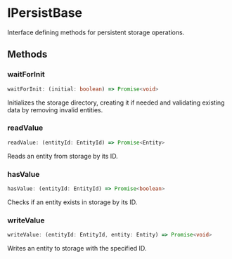 # IPersistBase

Interface defining methods for persistent storage operations.

## Methods

### waitForInit

```ts
waitForInit: (initial: boolean) => Promise<void>
```

Initializes the storage directory, creating it if needed and validating existing data by removing invalid entities.

### readValue

```ts
readValue: (entityId: EntityId) => Promise<Entity>
```

Reads an entity from storage by its ID.

### hasValue

```ts
hasValue: (entityId: EntityId) => Promise<boolean>
```

Checks if an entity exists in storage by its ID.

### writeValue

```ts
writeValue: (entityId: EntityId, entity: Entity) => Promise<void>
```

Writes an entity to storage with the specified ID.
